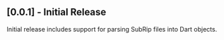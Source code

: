 ## [0.0.1] - Initial Release

Initial release includes support for parsing SubRip files into Dart objects.